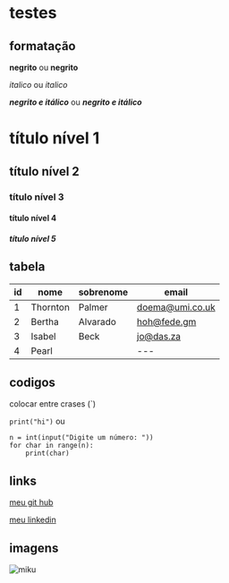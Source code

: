 # testes

## formatação

**negrito** ou __negrito__ 

*italico* ou _italico_

**_negrito e itálico_** ou __*negrito e itálico*__

# título nível 1
## título nível 2
### título nível 3
#### título nível 4
##### título nível 5


## tabela

id | nome | sobrenome | email
--- | --- | --- | ---
1 | Thornton | Palmer | doema@umi.co.uk
2 | Bertha | Alvarado |hoh@fede.gm
3 | Isabel | Beck | jo@das.za
4 | Pearl |  | --- 

## codigos

colocar entre crases (`)

` print("hi") `
ou

```
n = int(input("Digite um número: "))
for char in range(n):
    print(char)
```

## links

[meu git hub](https://github.com/eSeiichi/)

[meu linkedin](https://www.linkedin.com/in/enzo-seiichi-yamakawa-228130387/)

## imagens
![miku](https://pin.it/1ZNr8T0hq)
